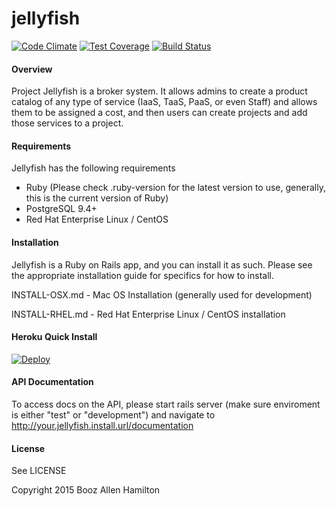 jellyfish
=======

[![Code Climate](https://codeclimate.com/repos/551958df69568055c00020f8/badges/b227e3bde5577507002e/gpa.svg)](https://codeclimate.com/repos/551958df69568055c00020f8/feed)
[![Test Coverage](https://codeclimate.com/repos/551958df69568055c00020f8/badges/b227e3bde5577507002e/coverage.svg)](https://codeclimate.com/repos/551958df69568055c00020f8/feed)
[![Build Status](https://travis-ci.org/projectjellyfish/api.svg?branch=master)](https://travis-ci.org/projectjellyfish/api)

#### Overview

Project Jellyfish is a broker system.  It allows admins to create a product catalog of any type of service (IaaS,
TaaS, PaaS, or even Staff) and allows them to be assigned a cost, and then users can create projects and add those
services to a project.

#### Requirements

Jellyfish has the following requirements

* Ruby (Please check .ruby-version for the latest version to use, generally, this is the current version of Ruby)
* PostgreSQL 9.4+
* Red Hat Enterprise Linux / CentOS

#### Installation

Jellyfish is a Ruby on Rails app, and you can install it as such.  Please see the appropriate installation guide
for specifics for how to install.

INSTALL-OSX.md - Mac OS Installation (generally used for development)

INSTALL-RHEL.md - Red Hat Enterprise Linux / CentOS installation

#### Heroku Quick Install

[![Deploy](https://www.herokucdn.com/deploy/button.png)](https://heroku.com/deploy)

#### API Documentation

To access docs on the API, please start rails server (make sure enviroment is either "test" or "development") and 
navigate to http://your.jellyfish.install.url/documentation

#### License

See LICENSE


Copyright 2015 Booz Allen Hamilton
